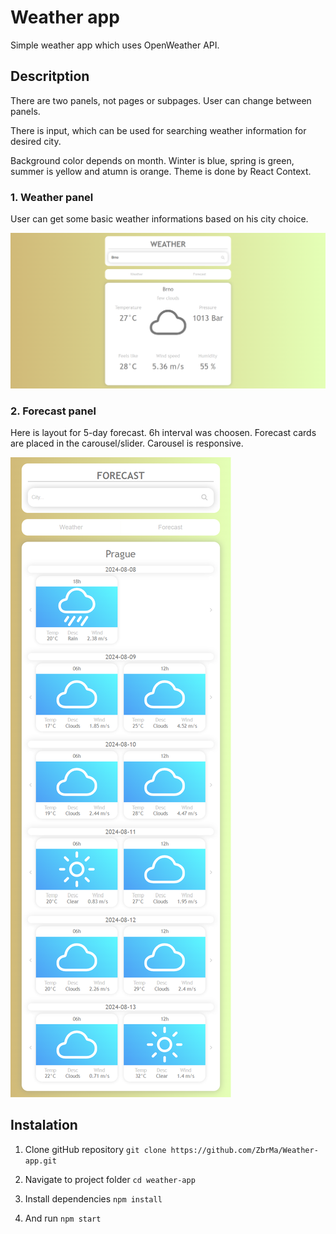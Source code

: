 # Weather app

Simple weather app which uses OpenWeather API.

## Descritption

There are two panels, not pages or subpages. User can change between panels.  

There is input, which can be used for searching weather information for desired  city.  

Background color depends on month. Winter is blue, spring is green, summer is yellow and atumn is orange. Theme is done by React Context.  


### 1. Weather panel
User can get some basic weather informations based on his city choice.  

![Interface](/public/weather-app1.png)

### 2. Forecast panel
Here is layout for 5-day forecast. 6h interval was choosen. Forecast cards are placed in the carousel/slider. Carousel is responsive.  

![Interface](/public/weather-app2.png)

## Instalation

1. Clone gitHub repository ```git clone https://github.com/ZbrMa/Weather-app.git```

2. Navigate to project folder ```cd weather-app```

3. Install dependencies  ```npm install```

4. And run ```npm start```
